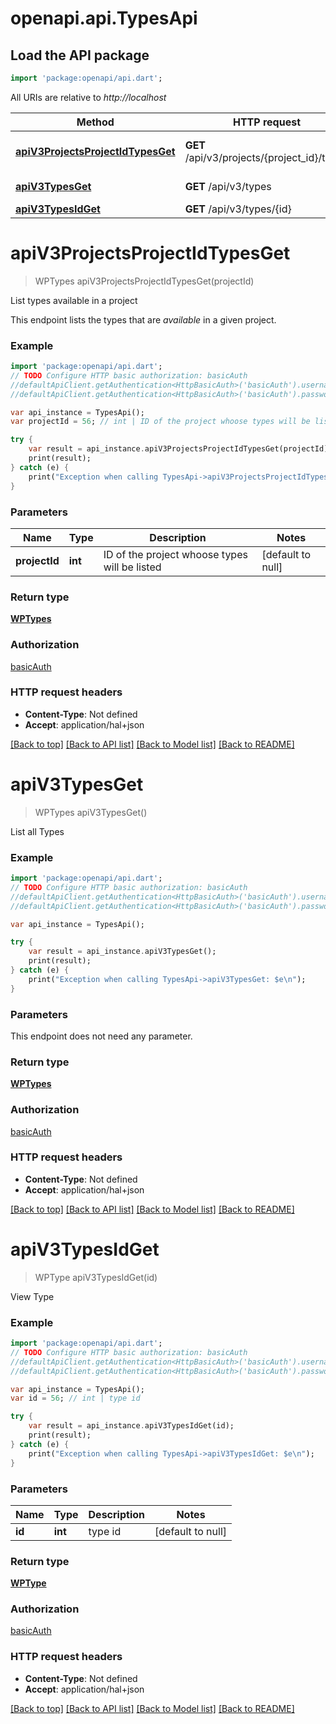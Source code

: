 # openapi.api.TypesApi

## Load the API package
```dart
import 'package:openapi/api.dart';
```

All URIs are relative to *http://localhost*

Method | HTTP request | Description
------------- | ------------- | -------------
[**apiV3ProjectsProjectIdTypesGet**](TypesApi.md#apiV3ProjectsProjectIdTypesGet) | **GET** /api/v3/projects/{project_id}/types | List types available in a project
[**apiV3TypesGet**](TypesApi.md#apiV3TypesGet) | **GET** /api/v3/types | List all Types
[**apiV3TypesIdGet**](TypesApi.md#apiV3TypesIdGet) | **GET** /api/v3/types/{id} | View Type


# **apiV3ProjectsProjectIdTypesGet**
> WPTypes apiV3ProjectsProjectIdTypesGet(projectId)

List types available in a project

This endpoint lists the types that are *available* in a given project.

### Example 
```dart
import 'package:openapi/api.dart';
// TODO Configure HTTP basic authorization: basicAuth
//defaultApiClient.getAuthentication<HttpBasicAuth>('basicAuth').username = 'YOUR_USERNAME'
//defaultApiClient.getAuthentication<HttpBasicAuth>('basicAuth').password = 'YOUR_PASSWORD';

var api_instance = TypesApi();
var projectId = 56; // int | ID of the project whoose types will be listed

try { 
    var result = api_instance.apiV3ProjectsProjectIdTypesGet(projectId);
    print(result);
} catch (e) {
    print("Exception when calling TypesApi->apiV3ProjectsProjectIdTypesGet: $e\n");
}
```

### Parameters

Name | Type | Description  | Notes
------------- | ------------- | ------------- | -------------
 **projectId** | **int**| ID of the project whoose types will be listed | [default to null]

### Return type

[**WPTypes**](WPTypes.md)

### Authorization

[basicAuth](../README.md#basicAuth)

### HTTP request headers

 - **Content-Type**: Not defined
 - **Accept**: application/hal+json

[[Back to top]](#) [[Back to API list]](../README.md#documentation-for-api-endpoints) [[Back to Model list]](../README.md#documentation-for-models) [[Back to README]](../README.md)

# **apiV3TypesGet**
> WPTypes apiV3TypesGet()

List all Types

### Example 
```dart
import 'package:openapi/api.dart';
// TODO Configure HTTP basic authorization: basicAuth
//defaultApiClient.getAuthentication<HttpBasicAuth>('basicAuth').username = 'YOUR_USERNAME'
//defaultApiClient.getAuthentication<HttpBasicAuth>('basicAuth').password = 'YOUR_PASSWORD';

var api_instance = TypesApi();

try { 
    var result = api_instance.apiV3TypesGet();
    print(result);
} catch (e) {
    print("Exception when calling TypesApi->apiV3TypesGet: $e\n");
}
```

### Parameters
This endpoint does not need any parameter.

### Return type

[**WPTypes**](WPTypes.md)

### Authorization

[basicAuth](../README.md#basicAuth)

### HTTP request headers

 - **Content-Type**: Not defined
 - **Accept**: application/hal+json

[[Back to top]](#) [[Back to API list]](../README.md#documentation-for-api-endpoints) [[Back to Model list]](../README.md#documentation-for-models) [[Back to README]](../README.md)

# **apiV3TypesIdGet**
> WPType apiV3TypesIdGet(id)

View Type

### Example 
```dart
import 'package:openapi/api.dart';
// TODO Configure HTTP basic authorization: basicAuth
//defaultApiClient.getAuthentication<HttpBasicAuth>('basicAuth').username = 'YOUR_USERNAME'
//defaultApiClient.getAuthentication<HttpBasicAuth>('basicAuth').password = 'YOUR_PASSWORD';

var api_instance = TypesApi();
var id = 56; // int | type id

try { 
    var result = api_instance.apiV3TypesIdGet(id);
    print(result);
} catch (e) {
    print("Exception when calling TypesApi->apiV3TypesIdGet: $e\n");
}
```

### Parameters

Name | Type | Description  | Notes
------------- | ------------- | ------------- | -------------
 **id** | **int**| type id | [default to null]

### Return type

[**WPType**](WPType.md)

### Authorization

[basicAuth](../README.md#basicAuth)

### HTTP request headers

 - **Content-Type**: Not defined
 - **Accept**: application/hal+json

[[Back to top]](#) [[Back to API list]](../README.md#documentation-for-api-endpoints) [[Back to Model list]](../README.md#documentation-for-models) [[Back to README]](../README.md)

